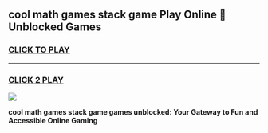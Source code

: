 
## cool math games stack game Play Online 👋 Unblocked Games
<h3>
<a href="https://news.freeplayer.one?title=cool_math_games_stack_game&ref=17CMG">CLICK TO PLAY</a></h3>
<hr>

<h3>
<a href="https://news.freeplayer.one?title=cool_math_games_stack_game&ref=17CMG">CLICK 2 PLAY</a>
  
</h3>

<a href="https://news.freeplayer.one?title=cool_math_games_stack_game&ref=17CMG/"><img src="https://clearcache.store/games.png"></a>


**cool math games stack game games unblocked: Your Gateway to Fun and Accessible Online Gaming**
